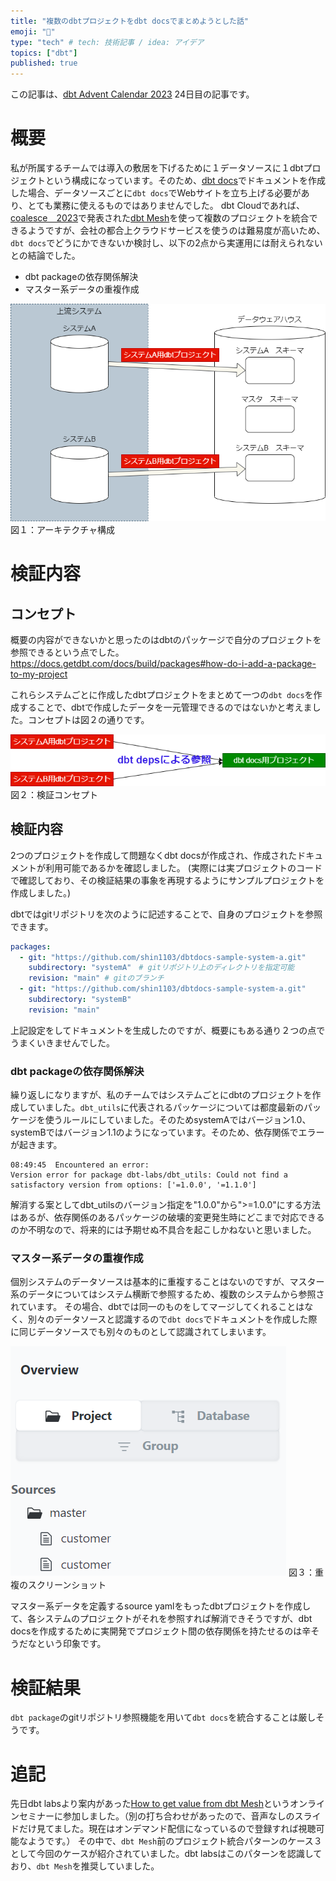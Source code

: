 ```yaml
---
title: "複数のdbtプロジェクトをdbt docsでまとめようとした話"
emoji: "📑"
type: "tech" # tech: 技術記事 / idea: アイデア
topics: ["dbt"]
published: true
---
```

この記事は、[dbt Advent Calendar 2023](https://qiita.com/advent-calendar/2023/dbt) 24日目の記事です。
# 概要
私が所属するチームでは導入の敷居を下げるために１データソースに１dbtプロジェクトという構成になっています。そのため、[dbt docs](https://docs.getdbt.com/docs/collaborate/documentation)でドキュメントを作成した場合、データソースごとに`dbt docs`でWebサイトを立ち上げる必要があり、とても業務に使えるものではありませんでした。
dbt Cloudであれば、[coalesce　2023](https://coalesce.getdbt.com/)で発表された[dbt Mesh](https://www.getdbt.com/product/dbt-mesh)を使って複数のプロジェクトを統合できるようですが、会社の都合上クラウドサービスを使うのは難易度が高いため、`dbt docs`でどうにかできないか検討し、以下の2点から実運用には耐えられないとの結論でした。
* dbt packageの依存関係解決
* マスター系データの重複作成

![](/images/challenge-aggregate-dbt-project-in-dbtdocs/architecture.drawio.png)
図１：アーキテクチャ構成

# 検証内容
## コンセプト
概要の内容ができないかと思ったのはdbtのパッケージで自分のプロジェクトを参照できるという点でした。
https://docs.getdbt.com/docs/build/packages#how-do-i-add-a-package-to-my-project

これらシステムごとに作成したdbtプロジェクトをまとめて一つの`dbt docs`を作成することで、dbtで作成したデータを一元管理できるのではないかと考えました。コンセプトは図２の通りです。

![](/images/challenge-aggregate-dbt-project-in-dbtdocs/concept.drawio.png)
図２：検証コンセプト

## 検証内容
2つのプロジェクトを作成して問題なくdbt docsが作成され、作成されたドキュメントが利用可能であるかを確認しました。
(実際には実プロジェクトのコードで確認しており、その検証結果の事象を再現するようにサンプルプロジェクトを作成しました。)

dbtではgitリポジトリを次のように記述することで、自身のプロジェクトを参照できます。
```yaml
packages:
  - git: "https://github.com/shin1103/dbtdocs-sample-system-a.git"
    subdirectory: "systemA"　# gitリポジトリ上のディレクトリを指定可能
    revision: "main" # gitのブランチ
  - git: "https://github.com/shin1103/dbtdocs-sample-system-a.git"
    subdirectory: "systemB"
    revision: "main"
```

上記設定をしてドキュメントを生成したのですが、概要にもある通り２つの点でうまくいきませんでした。
### dbt packageの依存関係解決
繰り返しになりますが、私のチームではシステムごとにdbtのプロジェクトを作成していました。`dbt_utils`に代表されるパッケージについては都度最新のパッケージを使うルールにしていました。そのためsystemAではバージョン1.0、systemBではバージョン1.1のようになっています。そのため、依存関係でエラーが起きます。
```log
08:49:45  Encountered an error:
Version error for package dbt-labs/dbt_utils: Could not find a satisfactory version from options: ['=1.0.0', '=1.1.0']
```
解消する案としてdbt_utilsのバージョン指定を"1.0.0"から">=1.0.0"にする方法はあるが、依存関係のあるパッケージの破壊的変更発生時にどこまで対応できるのか不明なので、将来的には予期せぬ不具合を起こしかねないと思いました。

### マスター系データの重複作成
個別システムのデータソースは基本的に重複することはないのですが、マスター系のデータについてはシステム横断で参照するため、複数のシステムから参照されています。
その場合、dbtでは同一のものをしてマージしてくれることはなく、別々のデータソースと認識するので`dbt docs`でドキュメントを作成した際に同じデータソースでも別々のものとして認識されてしまいます。

![](/images/challenge-aggregate-dbt-project-in-dbtdocs/duplicate_master.png)
図３：重複のスクリーンショット  

マスター系データを定義するsource yamlをもったdbtプロジェクトを作成して、各システムのプロジェクトがそれを参照すれば解消できそうですが、dbt docsを作成するために実開発でプロジェクト間の依存関係を持たせるのは辛そうだなという印象です。

# 検証結果
`dbt package`のgitリポジトリ参照機能を用いて`dbt docs`を統合することは厳しそうです。

# 追記
先日dbt labsより案内があった[How to get value from dbt Mesh](https://www.getdbt.com/resources/how-to-get-value-from-dbt-mesh)というオンラインセミナーに参加しました。（別の打ち合わせがあったので、音声なしのスライドだけ見てました。現在はオンデマンド配信になっているので登録すれば視聴可能なようです。）
その中で、`dbt Mesh`前のプロジェクト統合パターンのケース３として今回のケースが紹介されていました。dbt labsはこのパターンを認識しており、`dbt Mesh`を推奨していました。
